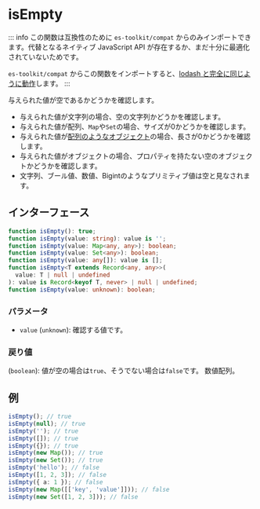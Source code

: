 # isEmpty

::: info
この関数は互換性のために `es-toolkit/compat` からのみインポートできます。代替となるネイティブ JavaScript API が存在するか、まだ十分に最適化されていないためです。

`es-toolkit/compat` からこの関数をインポートすると、[lodash と完全に同じように動作](../../../compatibility.md)します。
:::

与えられた値が空であるかどうかを確認します。

- 与えられた値が文字列の場合、空の文字列かどうかを確認します。
- 与えられた値が配列、`Map`や`Set`の場合、サイズが0かどうかを確認します。
- 与えられた値が[配列のようなオブジェクト](../predicate/isArrayLike.md)の場合、長さが0かどうかを確認します。
- 与えられた値がオブジェクトの場合、プロパティを持たない空のオブジェクトかどうかを確認します。
- 文字列、ブール値、数値、Bigintのようなプリミティブ値は空と見なされます。

## インターフェース

```typescript
function isEmpty(): true;
function isEmpty(value: string): value is '';
function isEmpty(value: Map<any, any>): boolean;
function isEmpty(value: Set<any>): boolean;
function isEmpty(value: any[]): value is [];
function isEmpty<T extends Record<any, any>>(
  value: T | null | undefined
): value is Record<keyof T, never> | null | undefined;
function isEmpty(value: unknown): boolean;
```

### パラメータ

- `value` (`unknown`): 確認する値です。

### 戻り値

(`boolean`): 値が空の場合は`true`、そうでない場合は`false`です。
数値配列。

## 例

```typescript
isEmpty(); // true
isEmpty(null); // true
isEmpty(''); // true
isEmpty([]); // true
isEmpty({}); // true
isEmpty(new Map()); // true
isEmpty(new Set()); // true
isEmpty('hello'); // false
isEmpty([1, 2, 3]); // false
isEmpty({ a: 1 }); // false
isEmpty(new Map([['key', 'value']])); // false
isEmpty(new Set([1, 2, 3])); // false
```
